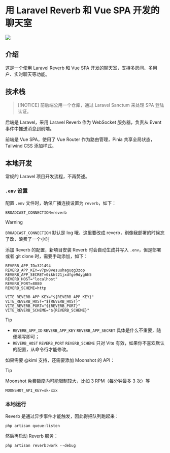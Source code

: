 # 用 Laravel Reverb 和 Vue SPA 开发的聊天室

![](./demo.gif)

## 介绍

这是一个使用 Laravel Reverb 和 Vue SPA 开发的聊天室，支持多房间、多用户、实时聊天等功能。

## 技术栈

> [!NOTICE]
> 前后端公用一个仓库，通过 Laravel Sanctum 来处理 SPA 登陆认证。

后端是 Laravel，采用 Laravel Reverb 作为 WebSocket 服务器，负责从 Event 事件中推送消息到前端。

前端是 Vue SPA，使用了 Vue Router 作为路由管理，Pinia 共享全局状态，Tailwind CSS 添加样式。

## 本地开发

常规的 Laravel 项目开发流程，不再赘述。

### `.env` 设置

配置 `.env` 文件时，确保广播连接设置为 `reverb`，如下：

```dotenv
BROADCAST_CONNECTION=reverb
```

> [!WARNING]
> `BROADCAST_CONNECTION` 默认是 log 哦，这里要改成 reverb，别像我部署的时候忘了改，浪费了一个小时


添加 Reverb 的配置，新项目安装 Reverb 时会自动生成并写入 `.env`，但是部署或者 git clone 时，需要手动添加，如下：

```dotenv
REVERB_APP_ID=321494
REVERB_APP_KEY=v7pw8vesuuhaguqg3zop
REVERB_APP_SECRET=0ikht21jxdfge9dyg6h5
REVERB_HOST="localhost"
REVERB_PORT=8080
REVERB_SCHEME=http

VITE_REVERB_APP_KEY="${REVERB_APP_KEY}"
VITE_REVERB_HOST="${REVERB_HOST}"
VITE_REVERB_PORT="${REVERB_PORT}"
VITE_REVERB_SCHEME="${REVERB_SCHEME}"
```

> [!TIP]
> - `REVERB_APP_ID` `REVERB_APP_KEY` `REVERB_APP_SECRET` 具体是什么不重要，随便填写即可；
> - `REVERB_HOST` `REVERB_PORT` `REVERB_SCHEME` 只对 Vite 有效，如果你不喜欢默认的配置，从命令行才能修改。


如果需要 @kimi 支持，还需要添加 Moonshot 的 API：

> [!TIP]
> Moonshot 免费额度内可能限制较大，比如 3 RPM（每分钟最多 3 次）等

```dotenv
MOONSHOT_API_KEY=sk-xxx
```

### 本地运行

Reverb 是通过异步事件才能触发，因此得把队列跑起来：

```shell
php artisan queue:listen
```

然后再启动 Reverb 服务：

```shell
php artisan reverb:work --debug
```
